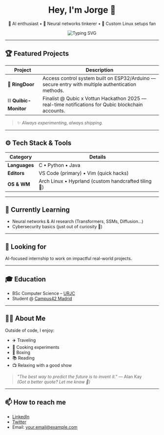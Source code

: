 <h1 align="center">Hey, I'm Jorge 👋</h1>
<p align="center">
  🚀 AI enthusiast • 🧠 Neural networks tinkerer • 🐧 Custom Linux setups fan
</p>

<p align="center">
  <img src="https://readme-typing-svg.demolab.com/?lines=Welcome+to+my+GitHub!;Always+building,+always+learning.;AI%2C+Linux,+and+hands-on+engineering+💡&center=true&width=600&height=45&color=89B4FA&vCenter=true&pause=1000&size=22" alt="Typing SVG" />
</p>

---

## 🏆 Featured Projects

| Project        | Description                                                                                      |
| -------------- | -----------------------------------------------------------------------------------------------|
| 🔐 **RingDoor**       | Access control system built on ESP32/Arduino — secure entry with multiple authentication methods. |
| ⛓️ **Quibic-Monitor** | Finalist @ Qubic x Vottun Hackathon 2025 — real-time notifications for Qubic blockchain accounts. |

> ✨ *Always experimenting, always shipping.*

---

## ⚙️ Tech Stack & Tools

| Category     | Details                               |
| ------------ | ----------------------------------- |
| **Languages**| C • Python • Java                    |
| **Editors**  | VS Code (primary) • Vim (quick hacks) |
| **OS & WM**  | Arch Linux • Hyprland (custom handcrafted tiling 🧩) |

---

## 🚀 Currently Learning

- Neural networks & AI research (Transformers, SSMs, Diffusion...)
- Cybersecurity basics (just out of curiosity 🧪)

---

## 💼 Looking for

AI-focused internship to work on impactful real-world projects.

---

## 🎓 Education

- BSc Computer Science – [URJC](https://www.urjc.es)
- Student @ [Campus42 Madrid](https://campus42.com/madrid)

---

## 🧑‍🎨 About Me

Outside of code, I enjoy:

- ✈️ Traveling  
- 🍳 Cooking experiments  
- 🥊 Boxing  
- 📚 Reading  
- 📺 Relaxing with a good show  

> *"The best way to predict the future is to invent it."* — Alan Kay  
> *(Got a better quote? Let me know 👀)*

---

## 📫 How to reach me

- [LinkedIn](https://www.linkedin.com/in/yourprofile)  
- [Twitter](https://twitter.com/yourhandle)  
- Email: your.email@example.com
